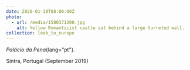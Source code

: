 ```yaml
---
date: 2020-01-30T08:00:00Z
photo:
  - url: /media/1580371200.jpg
    alt: Yellow Romanticist castle sat behind a large turreted wall.
collection: look_to_europe
---
```

*Palácio da Pena*{lang="pt"}.

Sintra, Portugal (September 2019)

